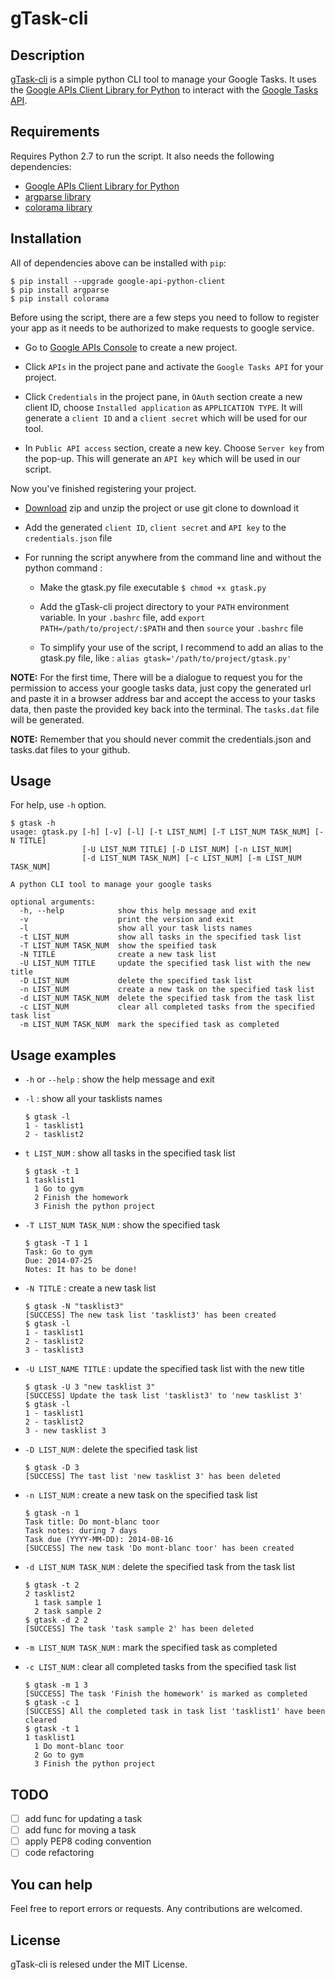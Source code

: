 # gTask-cli

## Description

[gTask-cli](https://github.com/yankuangshi/gTask-cli) is a simple python CLI tool to manage your Google Tasks. It uses the [Google APIs Client Library for Python](https://developers.google.com/api-client-library/python/) to interact with the [Google Tasks API](https://developers.google.com/google-apps/tasks/).

## Requirements

Requires Python 2.7 to run the script. It also needs the following dependencies:

* [Google APIs Client Library for Python](https://developers.google.com/api-client-library/python/)
* [argparse library](https://pypi.python.org/pypi/argparse)
* [colorama library](https://pypi.python.org/pypi/colorama)

## Installation

All of dependencies above can be installed with `pip`:

```
$ pip install --upgrade google-api-python-client
$ pip install argparse
$ pip install colorama
```
Before using the script, there are a few steps you need to follow to register your app as it needs to be authorized to make requests to google service.

*  Go to [Google APIs Console](https://console.developers.google.com) to create a new project.

*  Click `APIs` in the project pane and activate the `Google Tasks API` for your project. 

*  Click `Credentials` in the project pane, in `OAuth` section create a new client ID, choose `Installed application` as `APPLICATION TYPE`. It will generate a `client ID` and a `client secret` which will be used for our tool.

*  In `Public API access` section, create a new key. Choose `Server key` from the pop-up. This will generate an `API key` which will be used in our script.

Now you've finished registering your project.

* [Download](https://github.com/yankuangshi/gTask-cli/archive/master.zip) zip and unzip the project or use git clone to download it 

* Add the generated `client ID`, `client secret` and `API key` to the `credentials.json` file

* For running the script anywhere from the command line and without the python command :

  * Make the gtask.py file executable `$ chmod +x gtask.py`
  
  * Add the gTask-cli project directory to your `PATH` environment variable. In your `.bashrc` file, add `export PATH=/path/to/project/:$PATH` and then `source` your `.bashrc` file
  
  * To simplify your use of the script, I recommend to add an alias to the gtask.py file, like : `alias gtask='/path/to/project/gtask.py'`
   
**NOTE:** For the first time, There will be a dialogue to request you for the permission to access your google tasks data, just copy the generated url and paste it in a browser address bar and accept the access to your tasks data, then paste the provided key back into the terminal. The `tasks.dat` file will be generated.

**NOTE:** Remember that you should never commit the credentials.json and tasks.dat files to your github.

## Usage

For help, use `-h` option.

```
$ gtask -h
usage: gtask.py [-h] [-v] [-l] [-t LIST_NUM] [-T LIST_NUM TASK_NUM] [-N TITLE]
                [-U LIST_NUM TITLE] [-D LIST_NUM] [-n LIST_NUM]
                [-d LIST_NUM TASK_NUM] [-c LIST_NUM] [-m LIST_NUM TASK_NUM]

A python CLI tool to manage your google tasks

optional arguments:
  -h, --help            show this help message and exit
  -v                    print the version and exit
  -l                    show all your task lists names
  -t LIST_NUM           show all tasks in the specified task list
  -T LIST_NUM TASK_NUM  show the speified task
  -N TITLE              create a new task list
  -U LIST_NUM TITLE     update the specified task list with the new title
  -D LIST_NUM           delete the specified task list
  -n LIST_NUM           create a new task on the specified task list
  -d LIST_NUM TASK_NUM  delete the specified task from the task list
  -c LIST_NUM           clear all completed tasks from the specified task list
  -m LIST_NUM TASK_NUM  mark the specified task as completed
```

## Usage examples
* `-h` or `--help` : show the help message and exit
* `-l` : show all your tasklists names
  
  ```
  $ gtask -l
  1 - tasklist1
  2 - tasklist2
  ```
* `t LIST_NUM` : show all tasks in the specified task list
  
  ```
  $ gtask -t 1
  1 tasklist1
    1 Go to gym
    2 Finish the homework
    3 Finish the python project
  ```
* `-T LIST_NUM TASK_NUM` : show the specified task
  
  ```
  $ gtask -T 1 1 
  Task: Go to gym
  Due: 2014-07-25
  Notes: It has to be done!
  ```
* `-N TITLE` : create a new task list

  ```
  $ gtask -N "tasklist3"
  [SUCCESS] The new task list 'tasklist3' has been created
  $ gtask -l
  1 - tasklist1
  2 - tasklist2
  3 - tasklist3
  ```
* `-U LIST_NAME TITLE` : update the specified task list with the new title

  ```
  $ gtask -U 3 "new tasklist 3"
  [SUCCESS] Update the task list 'tasklist3' to 'new tasklist 3'
  $ gtask -l
  1 - tasklist1
  2 - tasklist2
  3 - new tasklist 3
  ```
* `-D LIST_NUM` : delete the specified task list

  ```
  $ gtask -D 3
  [SUCCESS] The tast list 'new tasklist 3' has been deleted
  ```
* `-n LIST_NUM` : create a new task on the specified task list

  ```
  $ gtask -n 1
  Task title: Do mont-blanc toor
  Task notes: during 7 days
  Task due (YYYY-MM-DD): 2014-08-16
  [SUCCESS] The new task 'Do mont-blanc toor' has been created
  ```
* `-d LIST_NUM TASK_NUM` : delete the specified task from the task list

  ```
  $ gtask -t 2
  2 tasklist2
    1 task sample 1
    2 task sample 2
  $ gtask -d 2 2
  [SUCCESS] The task 'task sample 2' has been deleted
  ```
* `-m LIST_NUM TASK_NUM` : mark the specified task as completed
* `-c LIST_NUM` : clear all completed tasks from the specified task list

  ```
  $ gtask -m 1 3
  [SUCCESS] The task 'Finish the homework' is marked as completed
  $ gtask -c 1
  [SUCCESS] All the completed task in task list 'tasklist1' have been cleared
  $ gtask -t 1
  1 tasklist1
    1 Do mont-blanc toor
    2 Go to gym
    3 Finish the python project
  ```
  
## TODO
- [ ] add func for updating a task
- [ ] add func for moving a task
- [ ] apply PEP8 coding convention
- [ ] code refactoring 

## You can help
Feel free to report errors or requests. Any contributions are welcomed. 

## License
gTask-cli is relesed under the MIT License.


  
